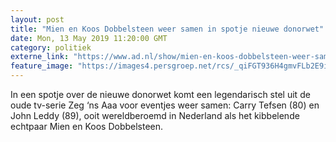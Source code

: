 ```yaml
---
layout: post
title: "Mien en Koos Dobbelsteen weer samen in spotje nieuwe donorwet"
date: Mon, 13 May 2019 11:20:00 GMT
category: politiek
externe_link: "https://www.ad.nl/show/mien-en-koos-dobbelsteen-weer-samen-in-spotje-nieuwe-donorwet~a7b115e5/"
feature_image: "https://images4.persgroep.net/rcs/_qiFGT936H4gmvFLb2E9iSp1uVE/diocontent/148213045/_fitwidth/400/?appId=21791a8992982cd8da851550a453bd7f&quality=0.7"
---
```


In een spotje over de nieuwe donorwet komt een legendarisch stel uit de oude tv-serie Zeg ‘ns Aaa voor eventjes weer samen: Carry Tefsen (80) en John Leddy (89), ooit wereldberoemd in Nederland als het kibbelende echtpaar Mien en Koos Dobbelsteen.
